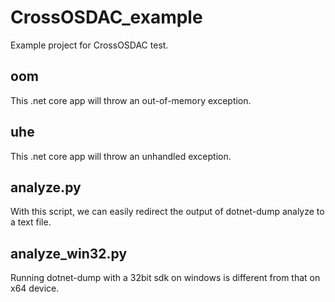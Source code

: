 # CrossOSDAC_example
Example project for CrossOSDAC test.

## oom
This .net core app will throw an out-of-memory exception.

## uhe
This .net core app will throw an unhandled exception.

## analyze.py
With this script, we can easily redirect the output of dotnet-dump analyze to a text file.

## analyze_win32.py
Running dotnet-dump with a 32bit sdk on windows is different from that on x64 device. 